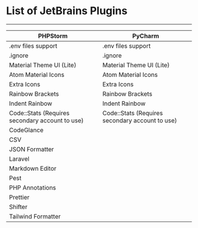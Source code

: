 # List of JetBrains Plugins

---

| PHPStorm | PyCharm |
| ----------- | ----------- |
| .env files support| .env files support |
| .ignore | .ignore |
| Material Theme UI (Lite) | Material Theme UI (Lite) |
| Atom Material Icons | Atom Material Icons |
| Extra Icons | Extra Icons |
| Rainbow Brackets | Rainbow Brackets |
| Indent Rainbow | Indent Rainbow |
| Code::Stats (Requires secondary account to use)| Code::Stats (Requires secondary account to use) |
| CodeGlance ||
| CSV ||
| JSON Formatter ||
| Laravel ||
| Markdown Editor ||
| Pest ||
| PHP Annotations ||
| Prettier ||
| Shifter ||
| Tailwind Formatter ||
